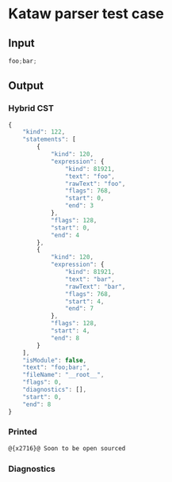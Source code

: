 # Kataw parser test case

## Input

`````js
foo;bar;
`````

## Output

### Hybrid CST

```javascript
{
    "kind": 122,
    "statements": [
        {
            "kind": 120,
            "expression": {
                "kind": 81921,
                "text": "foo",
                "rawText": "foo",
                "flags": 768,
                "start": 0,
                "end": 3
            },
            "flags": 128,
            "start": 0,
            "end": 4
        },
        {
            "kind": 120,
            "expression": {
                "kind": 81921,
                "text": "bar",
                "rawText": "bar",
                "flags": 768,
                "start": 4,
                "end": 7
            },
            "flags": 128,
            "start": 4,
            "end": 8
        }
    ],
    "isModule": false,
    "text": "foo;bar;",
    "fileName": "__root__",
    "flags": 0,
    "diagnostics": [],
    "start": 0,
    "end": 8
}
```

### Printed

```javascript
@{x2716}@ Soon to be open sourced
```

### Diagnostics

```javascript

```

